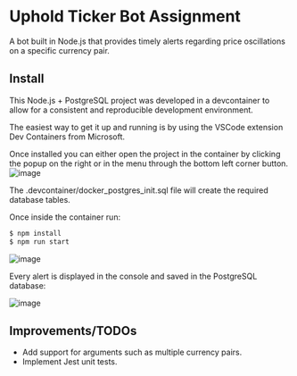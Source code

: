 # Uphold Ticker Bot Assignment
A bot built in Node.js that provides timely alerts regarding price oscillations on a specific currency pair. 

## Install
This Node.js + PostgreSQL project was developed in a devcontainer to allow for a consistent and reproducible development environment.

The easiest way to get it up and running is by using the VSCode extension Dev Containers from Microsoft.

Once installed you can either open the project in the container by clicking the popup on the right or in the menu through the bottom left corner button. 
![image](https://github.com/tiagofs/uphold-ticker-bot/assets/20630774/d01b6440-e1e6-4882-9f06-ca4171ce0e24)

The .devcontainer/docker_postgres_init.sql file will create the required database tables.

Once inside the container run:
```bash
$ npm install
$ npm run start
```

![image](https://github.com/tiagofs/uphold-ticker-bot/assets/20630774/839d9480-e0f5-4af1-8d55-6a34c66bd153)

Every alert is displayed in the console and saved in the PostgreSQL database:

![image](https://github.com/tiagofs/uphold-ticker-bot/assets/20630774/4ff29718-73d8-4047-93b0-bf5fcb04091b)


## Improvements/TODOs
- Add support for arguments such as multiple currency pairs.
- Implement Jest unit tests.
